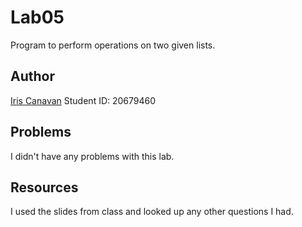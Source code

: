 # Lab05

Program to perform operations on two given lists.

## Author

[Iris Canavan](https://github.com/iriscanavan/cs110)
Student ID: 20679460

## Problems

I didn't have any problems with this lab.

## Resources

I used the slides from class and looked up any other questions I had.
